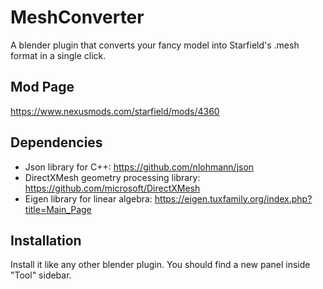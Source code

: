 # MeshConverter
A blender plugin that converts your fancy model into Starfield's .mesh format in a single click.

## Mod Page
https://www.nexusmods.com/starfield/mods/4360

## Dependencies
* Json library for C++: https://github.com/nlohmann/json
* DirectXMesh geometry processing library: https://github.com/microsoft/DirectXMesh
* Eigen library for linear algebra: https://eigen.tuxfamily.org/index.php?title=Main_Page

## Installation
Install it like any other blender plugin. You should find a new panel inside "Tool" sidebar.
